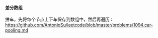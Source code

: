 #### 差分数组

拼车，先将每个节点上下车保存到数组中，然后再遍历： https://github.com/AntonioSu/leetcode/blob/master/problems/1094.car-pooling.md
